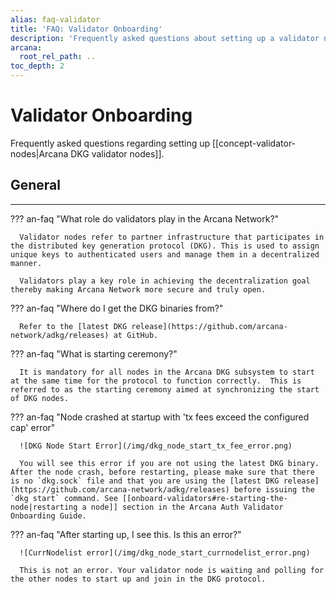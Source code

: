 ```yaml
---
alias: faq-validator
title: 'FAQ: Validator Onboarding'
description: 'Frequently asked questions about setting up a validator node for the Arcana ADKG subsystem.'
arcana:
  root_rel_path: ..
toc_depth: 2
---
```


# Validator Onboarding

Frequently asked questions regarding setting up [[concept-validator-nodes|Arcana DKG validator nodes]].

## General

---

??? an-faq "What role do validators play in the Arcana Network?"

      Validator nodes refer to partner infrastructure that participates in the distributed key generation protocol (DKG). This is used to assign unique keys to authenticated users and manage them in a decentralized manner.

      Validators play a key role in achieving the decentralization goal thereby making Arcana Network more secure and truly open.

??? an-faq "Where do I get the DKG binaries from?"

      Refer to the [latest DKG release](https://github.com/arcana-network/adkg/releases) at GitHub.

??? an-faq "What is starting ceremony?"

      It is mandatory for all nodes in the Arcana DKG subsystem to start at the same time for the protocol to function correctly.  This is referred to as the starting ceremony aimed at synchronizing the start of DKG nodes.

??? an-faq "Node crashed at startup with 'tx fees exceed the configured cap' error"

      ![DKG Node Start Error](/img/dkg_node_start_tx_fee_error.png)

      You will see this error if you are not using the latest DKG binary. After the node crash, before restarting, please make sure that there is no `dkg.sock` file and that you are using the [latest DKG release](https://github.com/arcana-network/adkg/releases) before issuing the `dkg start` command. See [[onboard-validators#re-starting-the-node|restarting a node]] section in the Arcana Auth Validator Onboarding Guide.

??? an-faq "After starting up, I see this. Is this an error?"

      ![CurrNodelist error](/img/dkg_node_start_currnodelist_error.png)

      This is not an error. Your validator node is waiting and polling for the other nodes to start up and join in the DKG protocol.

